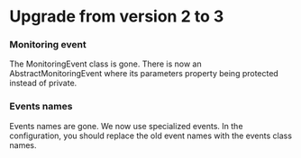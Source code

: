 Upgrade from version 2 to 3
======

### Monitoring event
The MonitoringEvent class is gone.
There is now an AbstractMonitoringEvent where its parameters property being protected instead of private.

### Events names
Events names are gone. We now use specialized events.
In the configuration, you should replace the old event names with the events class names.
